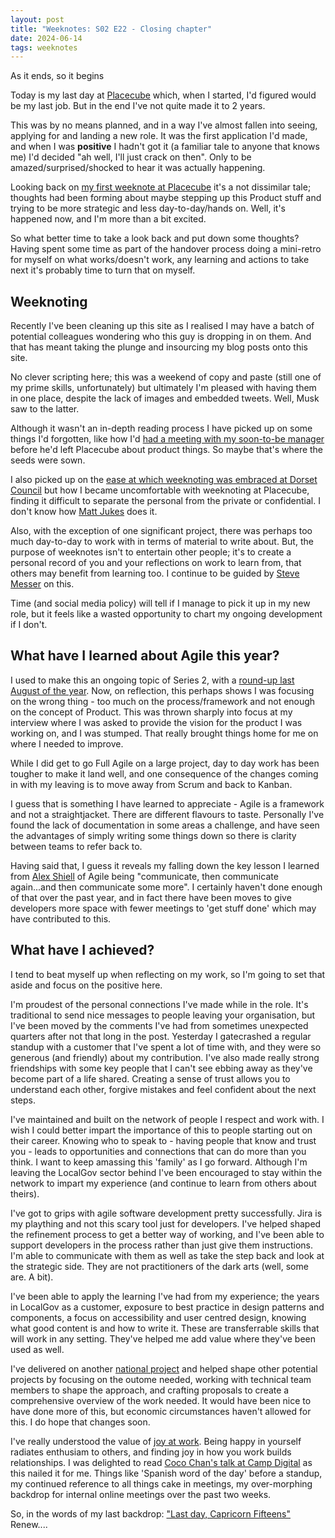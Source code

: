 ```yaml
---
layout: post
title: "Weeknotes: S02 E22 - Closing chapter"
date: 2024-06-14
tags: weeknotes
---
```


As it ends, so it begins

Today is my last day at [Placecube](https://www.placecube.com) which, when I started, I'd figured would be my last job. But in the end I've not quite made it to 2 years.

This was by no means planned, and in a way I've almost fallen into seeing, applying for and landing a new role. It was the first application I'd made, and when I was **positive** I hadn't got it (a familiar tale to anyone that knows me) I'd decided "ah well, I'll just crack on then". Only to be amazed/surprised/shocked to hear it was actually happening.

Looking back on [my first weeknote at Placecube](https://www.ox1digital.co.uk/blog/2022/12/22/weeknotes-s02-e01) it's a not dissimilar tale; thoughts had been forming about maybe stepping up this Product stuff and trying to be more strategic and less day-to-day/hands on. Well, it's happened now, and I'm more than a bit excited.

So what better time to take a look back and put down some thoughts? Having spent some time as part of the handover process doing a mini-retro for myself on what works/doesn't work, any learning and actions to take next it's probably time to turn that on myself.

## Weeknoting

Recently I've been cleaning up this site as I realised I may have a batch of potential colleagues wondering who this guy is dropping in on them. And that has meant taking the plunge and insourcing my blog posts onto this site.

No clever scripting here; this was a weekend of copy and paste (still one of my prime skills, unfortunately) but ultimately I'm pleased with having them in one place, despite the lack of images and embedded tweets. Well, Musk saw to the latter. 

Although it wasn't an in-depth reading process I have picked up on some things I'd forgotten, like how I'd [had a meeting with my soon-to-be manager](https://www.ox1digital.co.uk/blog/2021/03/28/weeknotes-week-22) before he'd left Placecube about product things. So maybe that's where the seeds were sown.

I also picked up on the [ease at which weeknoting was embraced at Dorset Council](https://www.ox1digital.co.uk/blog/2020/11/28/weeknotes-week-7#the-league-of-awesome-dorset-women-weeknoting) but how I became uncomfortable with weeknoting at Placecube, finding it difficult to separate the personal from the private or confidential. I don't know how [Matt Jukes](https://digitalbydefault.com/) does it.

Also, with the exception of one significant project, there was perhaps too much day-to-day to work with in terms of material to write about. But, the purpose of weeknotes isn't to entertain other people; it's to create a personal record of you and your reflections on work to learn from, that others may benefit from learning too. I continue to be guided by [Steve Messer](https://visitmy.website/2020/11/01/why-i-write-weeknotes/) on this. 

Time (and social media policy) will tell if I manage to pick it up in my new role, but it feels like a wasted opportunity to chart my ongoing development if I don't.

## What have I learned about Agile this year?

I used to make this an ongoing topic of Series 2, with a [round-up last August of the year](https://www.ox1digital.co.uk/blog/2023/08/12/weeknotes-s02-e19). Now, on reflection, this perhaps shows I was focusing on the wrong thing - too much on the process/framework and not enough on the concept of Product. This was thrown sharply into focus at my interview where I was asked to provide the vision for the product I was working on, and I was stumped. That really brought things home for me on where I needed to improve.

While I did get to go Full Agile on a large project, day to day work has been tougher to make it land well, and one consequence of the changes coming in with my leaving is to move away from Scrum and back to Kanban.

I guess that is something I have learned to appreciate - Agile is a framework and not a straightjacket. There are different flavours to taste. Personally I've found the lack of documentation in some areas a challenge, and have seen the advantages of simply writing some things down so there is clarity between teams to refer back to.

Having said that, I guess it reveals my falling down the key lesson I learned from [Alex Shiell](https://www.linkedin.com/in/alexshiell/) of Agile being "communicate, then communicate again...and then communicate some more". I certainly haven't done enough of that over the past year, and in fact there have been moves to give developers more space with fewer meetings to 'get stuff done' which may have contributed to this.

## What have I achieved?

I tend to beat myself up when reflecting on my work, so I'm going to set that aside and focus on the positive here.

I'm proudest of the personal connections I've made while in the role. It's traditional to send nice messages to people leaving your organisation, but I've been moved by the comments I've had from sometimes unexpected quarters after not that long in the post. Yesterday I gatecrashed a regular standup with a customer that I've spent a lot of time with, and they were so generous (and friendly) about my contribution. I've also made really strong friendships with some key people that I can't see ebbing away as they've become part of a life shared. Creating a sense of trust allows you to understand each other, forgive mistakes and feel confident about the next steps.

I've maintained and built on the network of people I respect and work with. I wish I could better impart the importance of this to people starting out on their career. Knowing who to speak to - having people that know and trust you - leads to opportunities and connections that can do more than you think. I want to keep amassing this 'family' as I go forward. Although I'm leaving the LocalGov sector behind I've been encouraged to stay within the network to impart my experience (and continue to learn from others about theirs).

I've got to grips with agile software development pretty successfully. Jira is my plaything and not this scary tool just for developers. I've helped shaped the refinement process to get a better way of working, and I've been able to support developers in the process rather than just give them instructions. I'm able to communicate with them as well as take the step back and look at the strategic side. They are not practitioners of the dark arts (well, some are. A bit). 

I've been able to apply the learning I've had from my experience; the years in LocalGov as a customer, exposure to best practice in design patterns and components, a focus on accessibility and user centred design, knowing what good content is and how to write it. These are transferrable skills that will work in any setting. They've helped me add value where they've been used as well.

I've delivered on another [national project](https://www.localdigital.gov.uk/funded-project/digital-waste-service/) and helped shape other potential projects by focusing on the outome needed, working with technical team members to shape the approach, and crafting proposals to create a comprehensive overview of the work needed. It would have been nice to have done more of this, but economic circumstances haven't allowed for this. I do hope that changes soon.

I've really understood the value of [joy at work](https://www.ox1digital.co.uk/blog/2023/04/30/weeknotes-s02-e14). Being happy in yourself radiates enthusiam to others, and finding joy in how you work builds relationships. I was delighted to read [Coco Chan's talk at Camp Digital](https://www.nexerdigital.com/campdigital/archive/2024/coco-chan/) as this nailed it for me. Things like 'Spanish word of the day' before a standup, my continued reference to all things cake in meetings, my over-morphing backdrop for internal online meetings over the past two weeks.  


So, in the words of my last backdrop: ["Last day, Capricorn Fifteens"](https://youtu.be/viWT4JWWfTg?si=LSP84R8DGrIQWyqv) Renew....
